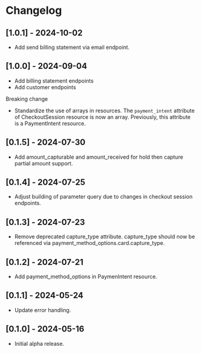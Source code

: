 # Changelog

## [1.0.1] - 2024-10-02

- Add send billing statement via email endpoint.

## [1.0.0] - 2024-09-04

- Add billing statement endpoints
- Add customer endpoints

Breaking change
- Standardize the use of arrays in resources. The `payment_intent` attribute of CheckoutSession resource is now an array. Previously, this attribute is a PaymentIntent resource.

## [0.1.5] - 2024-07-30

- Add amount_capturable and amount_received for hold then capture partial amount support.

## [0.1.4] - 2024-07-25

- Adjust building of parameter query due to changes in checkout session endpoints.

## [0.1.3] - 2024-07-23

- Remove deprecated capture_type attribute. capture_type should now be referenced via payment_method_options.card.capture_type.

## [0.1.2] - 2024-07-21

- Add payment_method_options in PaymenIntent resource.

## [0.1.1] - 2024-05-24

- Update error handling.

## [0.1.0] - 2024-05-16

- Initial alpha release.
